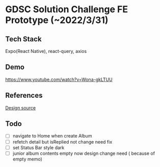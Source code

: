 # GDSC Solution Challenge FE Prototype (~2022/3/31)

## Tech Stack
Expo(React Native), react-query, axios

## Demo
https://www.youtube.com/watch?v=Wona-gkLTUU


## References

[Design source](https://www.figma.com/file/n39SVVbKCyafDB08HDKd22/Untitled?node-id=82%3A2)

## Todo
- [ ] navigate to Home when create Album
- [ ] refetch detail but isReplied not change need fix
- [ ] set Status Bar style dark
- [ ] junior album contents empty now design change need ( because of empty memo)
